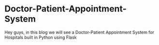 # Doctor-Patient-Appointment-System
Hey guys, in this blog we will see a Doctor-Patient Appointment System for Hospitals built in Python using Flask
